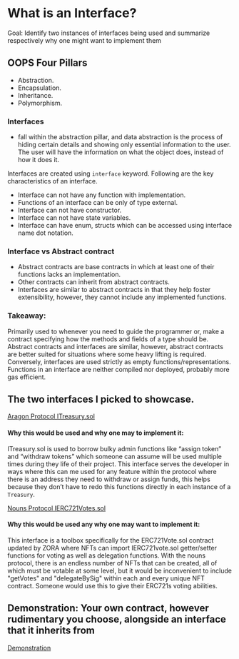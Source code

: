 # What is an Interface?
Goal: Identify two instances of interfaces being used and summarize respectively why one might want to implement them

## OOPS Four Pillars
* Abstraction.
* Encapsulation.
* Inheritance.
* Polymorphism.

### Interfaces 
- fall within the abstraction pillar, and data abstraction is the process of hiding certain details and showing only essential information to the user.  The user will have the information on what the object does, instead of how it does it.

Interfaces are created using `interface` keyword. Following are the key characteristics of an interface.
* Interface can not have any function with implementation.
* Functions of an interface can be only of type external.
* Interface can not have constructor.
* Interface can not have state variables.
* Interface can have enum, structs which can be accessed using interface name dot notation.

### Interface vs Abstract contract 
- Abstract contracts are base contracts in which at least one of their functions lacks an implementation.
- Other contracts can inherit from abstract contracts.
- Interfaces are similar to abstract contracts in that they help foster extensibility, however, they cannot include any implemented functions.

### Takeaway: 
Primarily used to whenever you need to guide the programmer or, make a contract specifying how the methods and fields of a type should be. Abstract contracts and interfaces are similar, however, abstract contracts are better suited for situations where some heavy lifting is required. Conversely, interfaces are used strictly as empty functions/representations. Functions in an interface are neither compiled nor deployed, probably more gas efficient. 

## The two interfaces I picked to showcase. 

[Aragon Protocol ITreasury.sol](https://github.com/aragon/protocol/blob/e64e2dd9ef8715ef6a2c4ee9195e0c14bf62e84c/packages/evm/contracts/treasury/ITreasury.sol)

#### Why this would be used and why one may to implement it:
ITreasury.sol is used to borrow bulky admin functions like “assign token” and “withdraw tokens” which someone can assume will be used multiple times during they life of their project. This interface serves the developer in ways where this can me used for any feature within the protocol where there is an address they need to withdraw or assign funds, this helps because they don’t have to redo this functions directly in each instance of a `Treasury`.

[Nouns Protocol IERC721Votes.sol](https://github.com/ourzora/nouns-protocol/blob/main/src/lib/interfaces/IERC721Votes.sol)

#### Why this would be used any why one may want to implement it: 

This interface is a toolbox specifically for the ERC721Vote.sol contract updated by ZORA where NFTs can import IERC721vote.sol getter/setter functions for voting as well as delegation functions. With the nouns protocol, there is an endless number of NFTs that can be created, all of which must be votable at some level, but it would be inconvenient to include "getVotes" and "delegateBySig" within each and every unique NFT contract. Someone would use this to give their ERC721s voting abilities. 

## Demonstration: Your own contract, however rudimentary you choose, alongside an interface that it inherits from

[Demonstration](https://github.com/Valcoholics/Solidity-Bootcamp-Notes/blob/main/Demonstration.sol)


